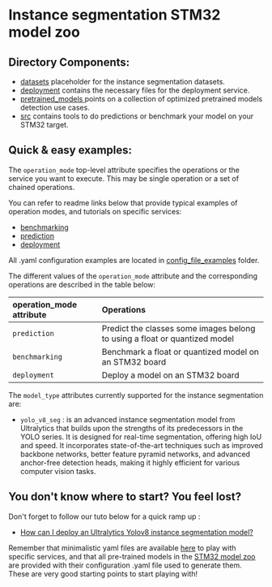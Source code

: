 # Instance segmentation STM32 model zoo

## Directory Components:
* [datasets](datasets/README.md) placeholder for the instance segmentation datasets.
* [deployment](deployment/README_STM32N6.md) contains the necessary files for the deployment service.
* [pretrained_models ](pretrained_models/README.md) points on a collection of optimized pretrained models
  detection use cases.
* [src](src/README.md) contains tools to do predictions or benchmark your model on your STM32 target.

## Quick & easy examples:
The `operation_mode` top-level attribute specifies the operations or the service you want to execute. This may be single operation or a set of chained operations.

You can refer to readme links below that provide typical examples of operation modes, and tutorials on specific services:

   - [benchmarking](./src/benchmarking/README.md)
   - [prediction](./src/prediction/README.md)
   - [deployment](./deployment/README_STM32N6.md)

All .yaml configuration examples are located in [config_file_examples](./src/config_file_examples/) folder.

The different values of the `operation_mode` attribute and the corresponding operations are described in the table below:

| operation_mode attribute | Operations |
|:---------------------------|:-----------|
| `prediction`   | Predict the classes some images belong to using a float or quantized model |
| `benchmarking` | Benchmark a float or quantized model on an STM32 board |
| `deployment`   | Deploy a model on an STM32 board |

The `model_type` attributes currently supported for the instance segmentation are:
- `yolo_v8_seg` : is an advanced instance segmentation model from Ultralytics that builds upon the strengths of its predecessors in the YOLO series. It is designed for real-time segmentation, offering high IoU and speed. It incorporates state-of-the-art techniques such as improved backbone networks, better feature pyramid networks, and advanced anchor-free detection heads, making it highly efficient for various computer vision tasks.


## You don't know where to start? You feel lost?
Don't forget to follow our tuto below for a quick ramp up : 
* [How can I deploy an Ultralytics Yolov8 instance segmentation model?](../instance_segmentation/deployment/doc/tuto/How_to_deploy_yolov8_instance_segmentation.md)

Remember that minimalistic yaml files are available [here](./src/config_file_examples/) to play with specific services, and that all pre-trained models in the [STM32 model zoo](https://github.com/STMicroelectronics/stm32ai-modelzoo/) are provided with their configuration .yaml file used to generate them. These are very good starting points to start playing with!

